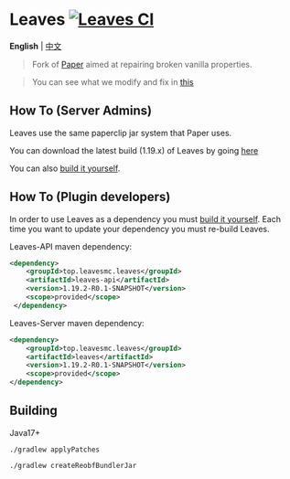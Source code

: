 Leaves [![Leaves CI](https://github.com/LeavesMC/Leaves/actions/workflows/leaves.yml/badge.svg)](https://github.com/LeavesMC/Leaves/actions/workflows/leaves.yml)
===========

**English** | [中文](https://github.com/LeavesMC/Leaves/blob/master/README_cn.md)

> Fork of [Paper](https://github.com/PaperMC/Paper) aimed at repairing broken vanilla properties.

> You can see what we modify and fix in [this](https://github.com/LeavesMC/Leaves/blob/master/docs/MODIFICATION.md)

## How To (Server Admins)
Leaves use the same paperclip jar system that Paper uses.

You can download the latest build (1.19.x) of Leaves by going [here](https://github.com/LeavesMC/Leaves/releases)

You can also [build it yourself](https://github.com/LeavesMC/Leaves#building).

## How To (Plugin developers)
In order to use Leaves as a dependency you must [build it yourself](https://github.com/LeavesMC/Leaves#building).
Each time you want to update your dependency you must re-build Leaves.

Leaves-API maven dependency:
```xml
<dependency>
    <groupId>top.leavesmc.leaves</groupId>
    <artifactId>leaves-api</artifactId>
    <version>1.19.2-R0.1-SNAPSHOT</version>
    <scope>provided</scope>
 </dependency>
 ```

Leaves-Server maven dependency:
```xml
<dependency>
    <groupId>top.leavesmc.leaves</groupId>
    <artifactId>leaves</artifactId>
    <version>1.19.2-R0.1-SNAPSHOT</version>
    <scope>provided</scope>
</dependency>
```

## Building
Java17+

`./gradlew applyPatches`

`./gradlew createReobfBundlerJar`
